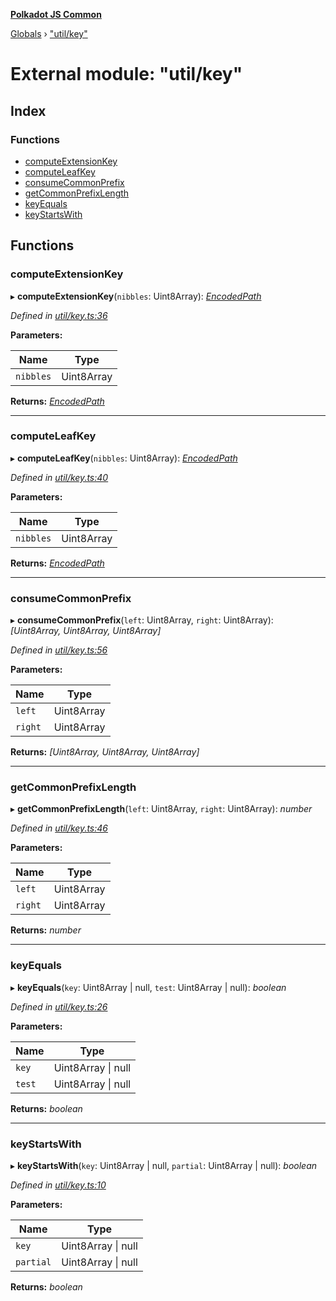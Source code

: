 **[Polkadot JS Common](../README.md)**

[Globals](../globals.md) › ["util/key"](_util_key_.md)

# External module: "util/key"

## Index

### Functions

* [computeExtensionKey](_util_key_.md#computeextensionkey)
* [computeLeafKey](_util_key_.md#computeleafkey)
* [consumeCommonPrefix](_util_key_.md#consumecommonprefix)
* [getCommonPrefixLength](_util_key_.md#getcommonprefixlength)
* [keyEquals](_util_key_.md#keyequals)
* [keyStartsWith](_util_key_.md#keystartswith)

## Functions

###  computeExtensionKey

▸ **computeExtensionKey**(`nibbles`: Uint8Array): *[EncodedPath](_types_.md#encodedpath)*

*Defined in [util/key.ts:36](https://github.com/polkadot-js/common/blob/a1c2f03/packages/trie-db/src/util/key.ts#L36)*

**Parameters:**

Name | Type |
------ | ------ |
`nibbles` | Uint8Array |

**Returns:** *[EncodedPath](_types_.md#encodedpath)*

___

###  computeLeafKey

▸ **computeLeafKey**(`nibbles`: Uint8Array): *[EncodedPath](_types_.md#encodedpath)*

*Defined in [util/key.ts:40](https://github.com/polkadot-js/common/blob/a1c2f03/packages/trie-db/src/util/key.ts#L40)*

**Parameters:**

Name | Type |
------ | ------ |
`nibbles` | Uint8Array |

**Returns:** *[EncodedPath](_types_.md#encodedpath)*

___

###  consumeCommonPrefix

▸ **consumeCommonPrefix**(`left`: Uint8Array, `right`: Uint8Array): *[Uint8Array, Uint8Array, Uint8Array]*

*Defined in [util/key.ts:56](https://github.com/polkadot-js/common/blob/a1c2f03/packages/trie-db/src/util/key.ts#L56)*

**Parameters:**

Name | Type |
------ | ------ |
`left` | Uint8Array |
`right` | Uint8Array |

**Returns:** *[Uint8Array, Uint8Array, Uint8Array]*

___

###  getCommonPrefixLength

▸ **getCommonPrefixLength**(`left`: Uint8Array, `right`: Uint8Array): *number*

*Defined in [util/key.ts:46](https://github.com/polkadot-js/common/blob/a1c2f03/packages/trie-db/src/util/key.ts#L46)*

**Parameters:**

Name | Type |
------ | ------ |
`left` | Uint8Array |
`right` | Uint8Array |

**Returns:** *number*

___

###  keyEquals

▸ **keyEquals**(`key`: Uint8Array | null, `test`: Uint8Array | null): *boolean*

*Defined in [util/key.ts:26](https://github.com/polkadot-js/common/blob/a1c2f03/packages/trie-db/src/util/key.ts#L26)*

**Parameters:**

Name | Type |
------ | ------ |
`key` | Uint8Array \| null |
`test` | Uint8Array \| null |

**Returns:** *boolean*

___

###  keyStartsWith

▸ **keyStartsWith**(`key`: Uint8Array | null, `partial`: Uint8Array | null): *boolean*

*Defined in [util/key.ts:10](https://github.com/polkadot-js/common/blob/a1c2f03/packages/trie-db/src/util/key.ts#L10)*

**Parameters:**

Name | Type |
------ | ------ |
`key` | Uint8Array \| null |
`partial` | Uint8Array \| null |

**Returns:** *boolean*